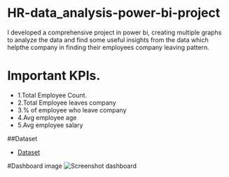 # HR-data_analysis-power-bi-project
I developed a comprehensive project in power bi, creating multiple graphs to analyze the data and find some useful insights from the data which helpthe company in finding their employees company leaving pattern.

# Important KPIs.
- 1.Total Employee Count.
- 2.Total Employee leaves company
- 3.% of employee who leave company
- 4.Avg employee age
- 5.Avg employee salary

##Dataset
- <a href="https://github.com/shouryavedant/HR-data_analysis-power-bi-project/blob/main/HR_Analytics.csv">Dataset</a>

#Dashboard image
![Screenshot dashboard](https://github.com/user-attachments/assets/d005186e-ba91-4648-abc5-c65ee128b743)

